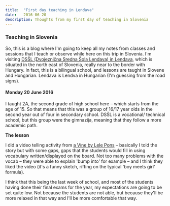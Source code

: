 ```yaml
---
title:  "First day teaching in Lendava"
date:   2016-06-20
description: Thoughts from my first day of teaching in Slovenia
---
```


### Teaching in Slovenia

So, this is a blog where I'm going to keep all my notes from classes and sessions that I teach or observe while here on this trip in Slovenia. I'm visiting [DSŠL (Dvojeznična Sredna Šola Lendava) in Lendava](http://www.dssl.si/sl/), which is situated in the north east of Slovenia, really near to the border with Hungary. In fact, this is a bilingual school, and lessons are taught in Slovene and Hungarian. Lendava is Lendva in Hungarian (I'm guessing from the road signs).

#### Monday 20 June 2016

I taught 2A, the second grade of high school here – which starts from the age of 15. So that means that this was a group of 16/17 year olds in the second year out of four in secondary school. DSŠL is a vocational/ technical school, but this group were the gimnazija, meaning that they follow a more academic path.

**The lesson**

I did a video telling activity from [a Vine by Lele Pons](https://vine.co/v/OBeADtP7gQT) – basically I told the story but with some gaps, gaps that the students would fill in using vocabulary written/displayed on the board. Not too many problems with the vocab – they were able to explain 'bump into' for example – and I think they liked the video (it's a funny sketch, riffing on the typical 'boy meets girl' formula).

I think that this being the last week of school, and most of the students having done their final exams for the year, my expectations are going to be set quite low. Not because the students are not able, but because they'll be more relaxed in that way and I'll be more comfortable that way.
